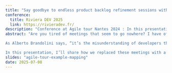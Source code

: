 ```yaml
---
title: "Say goodbye to endless product backlog refinement sessions with Example Mapping"
conference:
  title: Riviera DEV 2025
  link: https://rivieradev.fr/
description: "Conference at Agile tour Nantes 2024 : In this presentation, I’ll share how we replaced these meetings with a much more productive workshop: Example Mapping. Thanks to this simple and effective tool, we managed to clarify requirements and build our backlog collaboratively."
abstract: "Are you tired of meetings that seem to go nowhere? I have often felt this frustration during product refinement sessions. These meetings would often turn into endless debates, making it very challenging to stay focused until the end.

As Alberto Brandolini says, “it’s the misunderstanding of developers that goes into production.” If developers do not understand what is expected, there’s a high chance the delivered features will be incorrect.

In this presentation, I’ll share how we replaced these meetings with a much more productive workshop: Example Mapping. Thanks to this simple and effective tool, we managed to clarify requirements and build our backlog collaboratively."
slides: "agile-tour-example-mapping"
date: 2025-07-08
---
```

